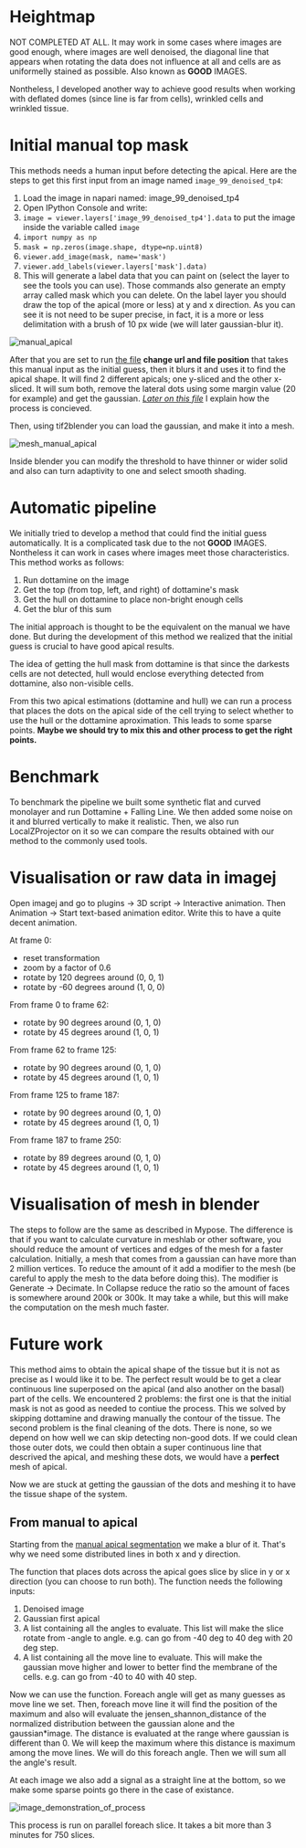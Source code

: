 # Heightmap

NOT COMPLETED AT ALL. It may work in some cases where images are good enough, where images are well denoised, the diagonal line that appears when rotating the data does not influence at all and cells are as uniformelly stained as possible. Also known as __GOOD__ IMAGES.

Nontheless, I developed another way to achieve good results when working with deflated domes (since line is far from cells), wrinkled cells and wrinkled tissue.


# Initial manual top mask

This methods needs a human input before detecting the apical. Here are the steps to get this first input from an image named ```image_99_denoised_tp4```:

1. Load the image in napari named: image_99_denoised_tp4 
1. Open IPython Console and write:
1. ```image = viewer.layers['image_99_denoised_tp4'].data``` to put the image inside the variable called ```image```
1. ```import numpy as np```
1. ```mask = np.zeros(image.shape, dtype=np.uint8)```
1. ```viewer.add_image(mask, name='mask')```
1. ```viewer.add_labels(viewer.layers['mask'].data)```
1. This will generate a label data that you can paint on (select the layer to see the tools you can use). Those commands also generate an empty array called mask which you can delete. On the label layer you should draw the top of the apical (more or less) at y and x direction. As you can see it is not need to be super precise, in fact, it is a more or less delimitation with a brush of 10 px wide (we will later gaussian-blur it).

![manual_apical](./visual/manual_apical.png)

After that you are set to run [the file](./heightmap_multiscript/fromManual.ipynb) **change url and file position** that takes this manual input as the initial guess, then it blurs it and uses it to find the apical shape. It will find 2 different apicals; one y-sliced and the other x-sliced. It will sum both, remove the lateral dots using some margin value (20 for example) and get the gaussian. [*Later on this file*](#from-manual-to-apical) I explain how the process is concieved.

Then, using tif2blender you can load the gaussian, and make it into a mesh. 

![mesh_manual_apical](./visual/mesh_manual.png)

Inside blender you can modify the threshold to have thinner or wider solid and also can turn adaptivity to one and select smooth shading.


# Automatic pipeline

We initially tried to develop a method that could find the initial guess automatically. It is a complicated task due to the not __GOOD__ IMAGES. Nontheless it can work in cases where images meet those characteristics. This method works as follows:

1. Run dottamine on the image
1. Get the top (from top, left, and right) of dottamine's mask
1. Get the hull on dottamine to place non-bright enough cells
1. Get the blur of this sum

The initial approach is thought to be the equivalent on the manual we have done. But during the development of this method we realized that the initial guess is crucial to have good apical results.

The idea of getting the hull mask from dottamine is that since the darkests cells are not detected, hull would enclose everything detected from dottamine, also non-visible cells.

From this two apical estimations (dottamine and hull) we can run a process that places the dots on the apical side of the cell trying to select whether to use the hull or the dottamine aproximation. This leads to some sparse points. **Maybe we should try to mix this and other process to get the right points.**

<!--There is also another pipeline that calculates some parameters when placing the dots compared to the outlines of the mask and the borders. -->



# Benchmark

To benchmark the pipeline we built some synthetic flat and curved monolayer and run Dottamine + Falling Line. We then added some noise on it and blurred vertically to make it realistic. Then, we also run LocalZProjector on it so we can compare the results obtained with our method to the commonly used tools.



# Visualisation or raw data in imagej

Open imagej and go to plugins &rarr; 3D script &rarr; Interactive animation. Then Animation &rarr; Start text-based animation editor. Write this to have a quite decent animation.

At frame 0: 
- reset transformation 
- zoom by a factor of 0.6
- rotate by 120 degrees around (0, 0, 1)
- rotate by -60 degrees around (1, 0, 0)

From frame 0 to frame 62:
- rotate by 90 degrees around (0, 1, 0)
- rotate by 45 degrees around (1, 0, 1)

From frame 62 to frame 125:
- rotate by 90 degrees around (0, 1, 0)
- rotate by 45 degrees around (1, 0, 1)

From frame 125 to frame 187:
- rotate by 90 degrees around (0, 1, 0)
- rotate by 45 degrees around (1, 0, 1)

From frame 187 to frame 250:
- rotate by 89 degrees around (0, 1, 0)
- rotate by 45 degrees around (1, 0, 1)


# Visualisation of mesh in blender

The steps to follow are the same as described in Mypose. The difference is that if you want to calculate curvature in meshlab or other software, you should reduce the amount of vertices and edges of the mesh for a faster calculation. Initially, a mesh that comes from a gaussian can have more than 2 million vertices. To reduce the amount of it add a modifier to the mesh (be careful to apply the mesh to the data before doing this). The modifier is Generate &rarr; Decimate. In Collapse reduce the ratio so the amount of faces is somewhere around 200k or 300k. It may take a while, but this will make the computation on the mesh much faster.



# Future work

This method aims to obtain the apical shape of the tissue but it is not as precise as I would like it to be. The perfect result would be to get a clear continuous line superposed on the apical (and also another on the basal) part of the cells. We encountered 2 problems: the first one is that the initial mask is not as good as needed to contiue the process. This we solved by skipping dottamine and drawing manually the contour of the tissue. The second problem is the final cleaning of the dots. There is none, so we depend on how well we can skip detecting non-good dots. If we could clean those outer dots, we could then obtain a super continuous line that descrived the apical, and meshing these dots, we would have a **perfect** mesh of apical.

Now we are stuck at getting the gaussian of the dots and meshing it to have the tissue shape of the system.



## From manual to apical

Starting from the [manual apical segmentation](#from-manual-to-apical) we make a blur of it. That's why we need some distributed lines in both x and y direction. 

The function that places dots across the apical goes slice by slice in y or x direction (you can choose to run both). The function needs the following inputs:
1. Denoised image
1. Gaussian first apical
1. A list containing all the angles to evaluate. This list will make the slice rotate from -angle to angle. e.g. can go from -40 deg to 40 deg with 20 deg step.
1. A list containing all the move line to evaluate. This will make the gaussian move higher and lower to better find the membrane of the cells. e.g. can go from -40 to 40 with 40 step.

Now we can use the function. Foreach angle will get as many guesses as move line we set. Then, foreach move line it will find the position of the maximum and also will evaluate the jensen_shannon_distance of the normalized distribution between the gaussian alone and the gaussian*image. The distance is evaluated at the range where gaussian is different than 0. We will keep the maximum where this distance is maximum among the move lines. We will do this foreach angle. Then we will sum all the angle's result.

At each image we also add a signal as a straight line at the bottom, so we make some sparse points go there in the case of existance.

![image_demonstration_of_process](./visual/apical_process.png)

This process is run on parallel foreach slice. It takes a bit more than 3 minutes for 750 slices.




